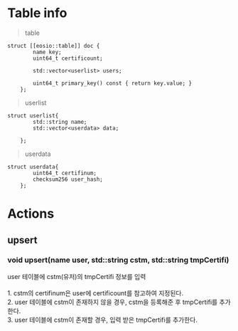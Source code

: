 Table info
==========
> table

	struct [[eosio::table]] doc {
			name key;
			uint64_t certificount;

			std::vector<userlist> users;
			
			uint64_t primary_key() const { return key.value; }
		};
		
> userlist
	
	struct userlist{
			std::string name;
			std::vector<userdata> data;

		};
		
> userdata

	struct userdata{
			uint64_t certifinum;
			checksum256 user_hash;
		};



Actions
=========
upsert
------
### void upsert(name user, std::string cstm, std::string tmpCertifi)

user 테이블에 cstm(유저)의 tmpCertifi 정보를 입력<br><br>
	1. cstm의 certifinum은 user에 certificount를 참고하여 지정된다.<br>
	2. user 테이블에 cstm이 존재하지 않을 경우, cstm을 등록해준 후 tmpCertifi를 추가한다.<br>
	3. user 테이블에 cstm이 존재할 경우, 입력 받은 tmpCertifi를 추가한다.<br>






